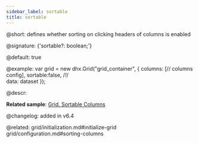 ```yaml
---
sidebar_label: sortable
title: sortable
---          
```


@short: defines whether sorting on clicking headers of columns is enabled

@signature: {'sortable?: boolean;'}

@default: true

@example: 
var grid = new dhx.Grid("grid_container", {
    columns: [// columns config],
    sortable:false, /*!*/  
    data: dataset
});



@descr: 

**Related sample**: [Grid. Sortable Columns](https://snippet.dhtmlx.com/r3prvlmo)

@changelog: added in v6.4

@related: grid/initialization.md#initialize-grid
grid/configuration.md#sorting-columns

